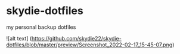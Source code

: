 # skydie-dotfiles
my personal backup dotfiles


![alt text] (https://github.com/skydie22/skydie-dotfiles/blob/master/preview/Screenshot_2022-02-17_15-45-07.png)
